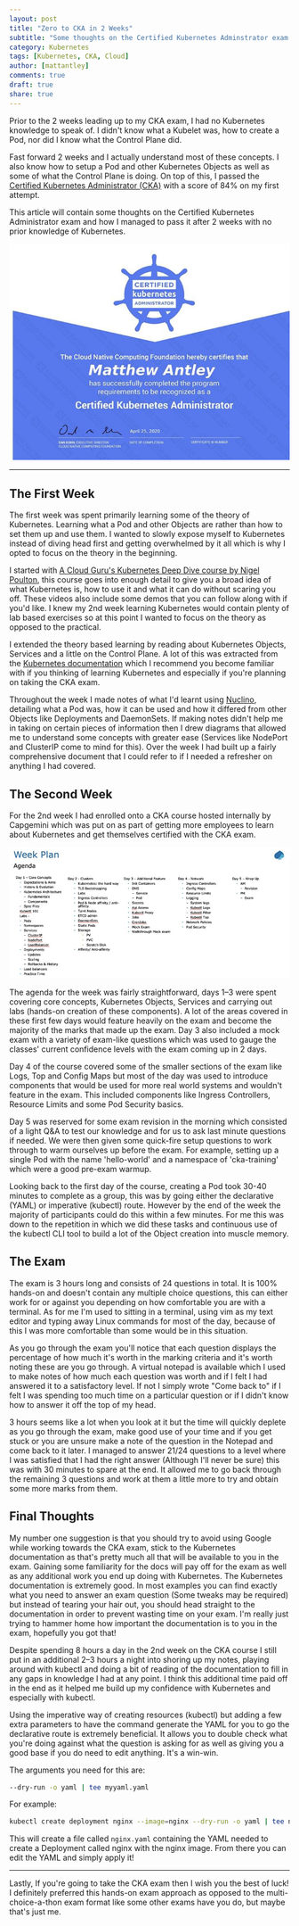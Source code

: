 ```yaml
---
layout: post
title: "Zero to CKA in 2 Weeks"
subtitle: "Some thoughts on the Certified Kubernetes Adminstrator exam and how I managed to pass it in 2 weeks with no prior knowledge of Kubernetes."
category: Kubernetes
tags: [Kubernetes, CKA, Cloud]
author: [mattantley]
comments: true
draft: true
share: true
---
```


Prior to the 2 weeks leading up to my CKA exam, I had no Kubernetes knowledge to speak of. I didn't know what a Kubelet was, how to create a Pod, nor did I know what the Control Plane did.

Fast forward 2 weeks and I actually understand most of these concepts. I also know how to setup a Pod and other Kubernetes Objects as well as some of what the Control Plane is doing. On top of this, I passed the [Certified Kubernetes Administrator (CKA)](https://training.linuxfoundation.org/certification/certified-kubernetes-administrator-cka/) with a score of 84% on my first attempt.

This article will contain some thoughts on the Certified Kubernetes Administrator exam and how I managed to pass it after 2 weeks with no prior knowledge of Kubernetes.

![CKA Certification](/images/2020-05-13-Zero-to-CKA-in-2-Weeks.md/cka-certificate.jpg)

---

## The First Week
The first week was spent primarily learning some of the theory of Kubernetes. Learning what a Pod and other Objects are rather than how to set them up and use them. I wanted to slowly expose myself to Kubernetes instead of diving head first and getting overwhelmed by it all which is why I opted to focus on the theory in the beginning.

I started with [A Cloud Guru's Kubernetes Deep Dive course by Nigel Poulton](https://acloud.guru/learn/kubernetes-deep-dive), this course goes into enough detail to give you a broad idea of what Kubernetes is, how to use it and what it can do without scaring you off. These videos also include some demos that you can follow along with if you'd like. I knew my 2nd week learning Kubernetes would contain plenty of lab based exercises so at this point I wanted to focus on the theory as opposed to the practical.

I extended the theory based learning by reading about Kubernetes Objects, Services and a little on the Control Plane. A lot of this was extracted from the [Kubernetes documentation](https://kubernetes.io/docs/home/) which I recommend you become familiar with if you thinking of learning Kubernetes and especially if you're planning on taking the CKA exam.

Throughout the week I made notes of what I'd learnt using [Nuclino](https://www.nuclino.com/), detailing what a Pod was, how it can be used and how it differed from other Objects like Deployments and DaemonSets. If making notes didn't help me in taking on certain pieces of information then I drew diagrams that allowed me to understand some concepts with greater ease (Services like NodePort and ClusterIP come to mind for this). Over the week I had built up a fairly comprehensive document that I could refer to if I needed a refresher on anything I had covered.

## The Second Week

For the 2nd week I had enrolled onto a CKA course hosted internally by Capgemini which was put on as part of getting more employees to learn about Kubernetes and get themselves certified with the CKA exam.

![CKA Course Agenda](/images/2020-05-13-Zero-to-CKA-in-2-Weeks.md/2nd-week-agenda.jpg)

The agenda for the week was fairly straightforward, days 1–3 were spent covering core concepts, Kubernetes Objects, Services and carrying out labs (hands-on creation of these components). A lot of the areas covered in these first few days would feature heavily on the exam and become the majority of the marks that made up the exam. Day 3 also included a mock exam with a variety of exam-like questions which was used to gauge the classes' current confidence levels with the exam coming up in 2 days.

Day 4 of the course covered some of the smaller sections of the exam like Logs, Top and Config Maps but most of the day was used to introduce components that would be used for more real world systems and wouldn't feature in the exam. This included components like Ingress Controllers, Resource Limits and some Pod Security basics.

Day 5 was reserved for some exam revision in the morning which consisted of a light Q&A to test our knowledge and for us to ask last minute questions if needed. We were then given some quick-fire setup questions to work through to warm ourselves up before the exam. For example, setting up a single Pod with the name 'hello-world' and a namespace of 'cka-training' which were a good pre-exam warmup. 

Looking back to the first day of the course, creating a Pod took 30-40 minutes to complete as a group, this was by going either the declarative (YAML) or imperative (kubectl) route. However by the end of the week the majority of participants could do this within a few minutes. For me this was down to the repetition in which we did these tasks and continuous use of the kubectl CLI tool to build a lot of the Object creation into muscle memory.

## The Exam
The exam is 3 hours long and consists of 24 questions in total. It is 100% hands-on and doesn't contain any multiple choice questions, this can either work for or against you depending on how comfortable you are with a terminal. As for me I'm used to sitting in a terminal, using vim as my text editor and typing away Linux commands for most of the day, because of this I was more comfortable than some would be in this situation.

As you go through the exam you'll notice that each question displays the percentage of how much it's worth in the marking criteria and it's worth noting these are you go through. A virtual notepad is available which I used to make notes of how much each question was worth and if I felt I had answered it to a satisfactory level. If not I simply wrote "Come back to" if I felt I was spending too much time on a particular question or if I didn't know how to answer it off the top of my head.

3 hours seems like a lot when you look at it but the time will quickly deplete as you go through the exam, make good use of your time and if you get stuck or you are unsure make a note of the question in the Notepad and come back to it later. I managed to answer 21/24 questions to a level where I was satisfied that I had the right answer (Although I'll never be sure) this was with 30 minutes to spare at the end. It allowed me to go back through the remaining 3 questions and work at them a little more to try and obtain some more marks from them.

## Final Thoughts
My number one suggestion is that you should try to avoid using Google while working towards the CKA exam, stick to the Kubernetes documentation as that's pretty much all that will be available to you in the exam. Gaining some familiarity for the docs will pay off for the exam as well as any additional work you end up doing with Kubernetes. The Kubernetes documentation is extremely good. In most examples you can find exactly what you need to answer an exam question (Some tweaks may be required) but instead of tearing your hair out, you should head straight to the documentation in order to prevent wasting time on your exam. I'm really just trying to hammer home how important the documentation is to you in the exam, hopefully you got that!

Despite spending 8 hours a day in the 2nd week on the CKA course I still put in an additional 2–3 hours a night into shoring up my notes, playing around with kubectl and doing a bit of reading of the documentation to fill in any gaps in knowledge I had at any point. I think this additional time paid off in the end as it helped me build up my confidence with Kubernetes and especially with kubectl.

Using the imperative way of creating resources (kubectl) but adding a few extra parameters to have the command generate the YAML for you to go the declarative route is extremely beneficial. It allows you to double check what you're doing against what the question is asking for as well as giving you a good base if you do need to edit anything. It's a win-win. 

The arguments you need for this are:
```bash 
--dry-run -o yaml | tee myyaml.yaml
```

For example:
```bash 
kubectl create deployment nginx --image=nginx --dry-run -o yaml | tee nginx.yaml
```

This will create a file called `nginx.yaml` containing the YAML needed to create a Deployment called nginx with the nginx image. From there you can edit the YAML and simply apply it!

---

Lastly, If you're going to take the CKA exam then I wish you the best of luck! I definitely preferred this hands-on exam approach as opposed to the multi-choice-a-thon exam format like some other exams have you do, but maybe that's just me.
